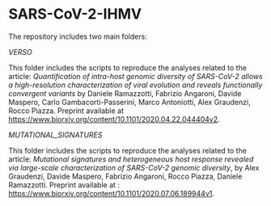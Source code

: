 SARS-CoV-2-IHMV
=================


The repository includes two main folders:

*VERSO*

This folder includes the scripts to reproduce the analyses related to
the article: *Quantification of intra-host genomic diversity of
SARS-CoV-2 allows a high-resolution characterization of viral
evolution and reveals functionally convergent variants* by Daniele
Ramazzotti, Fabrizio Angaroni, Davide Maspero, Carlo
Gambacorti-Passerini, Marco Antoniotti, Alex Graudenzi, Rocco
Piazza. Preprint available at
https://www.biorxiv.org/content/10.1101/2020.04.22.044404v2.


*MUTATIONAL_SIGNATURES*

This folder includes the scripts to reproduce the analyses related to
the article: *Mutational signatures and heterogeneous host response
revealed via large-scale characterization of SARS-CoV-2 genomic
diversity*, by Alex Graudenzi, Davide Maspero, Fabrizio Angaroni,
Rocco Piazza, Daniele Ramazzotti. Preprint available at :
https://www.biorxiv.org/content/10.1101/2020.07.06.189944v1.
